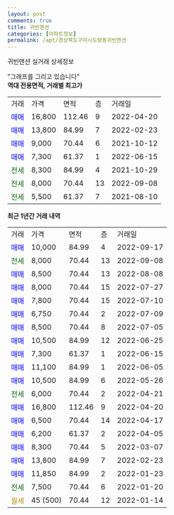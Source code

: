 ```yaml
---
layout: post
comments: true
title: 귀빈맨션
categories: [아파트정보]
permalink: /apt/경상북도구미시도량동귀빈맨션
---
```


귀빈맨션 실거래 상세정보

<script type="text/javascript">
  google.charts.load('current', {'packages':['line', 'corechart']});
  google.charts.setOnLoadCallback(drawChart);

  function drawChart() {
    var data = new google.visualization.DataTable();
    data.addColumn('date', '거래일');
    data.addColumn('number', "매매");
    data.addColumn('number', "전세");
    data.addColumn('number', "전매");

    data.addRows([[new Date(Date.parse("2022-09-17")), 10000, null, null], [new Date(Date.parse("2022-09-08")), null, 8000, null], [new Date(Date.parse("2022-08-08")), 8500, null, null], [new Date(Date.parse("2022-07-27")), 8000, null, null], [new Date(Date.parse("2022-07-10")), 7800, null, null], [new Date(Date.parse("2022-07-09")), 6750, null, null], [new Date(Date.parse("2022-07-05")), 8500, null, null], [new Date(Date.parse("2022-06-25")), 10500, null, null], [new Date(Date.parse("2022-06-15")), 7300, null, null], [new Date(Date.parse("2022-06-05")), 11100, null, null], [new Date(Date.parse("2022-05-26")), 10500, null, null], [new Date(Date.parse("2022-04-21")), null, 6000, null], [new Date(Date.parse("2022-04-20")), 16800, null, null], [new Date(Date.parse("2022-04-17")), 6500, null, null], [new Date(Date.parse("2022-04-05")), 6200, null, null], [new Date(Date.parse("2022-03-07")), 8300, null, null], [new Date(Date.parse("2022-02-23")), 13800, null, null], [new Date(Date.parse("2022-01-23")), 11850, null, null], [new Date(Date.parse("2022-01-20")), null, 7500, null], [new Date(Date.parse("2022-01-14")), null, null, null]]);

    var options = {
      hAxis: {
        format: 'yyyy/MM/dd'
      },    
      lineWidth: 0,
      pointsVisible: true,    
      title: '최근 1년간 유형별 실거래가 분포',
      legend: { position: 'bottom' }
    };

    var formatter = new google.visualization.NumberFormat({pattern:'###,###'} );
    formatter.format(data, 1);
    formatter.format(data, 2);
    
    setTimeout(function() {
        var chart = new google.visualization.LineChart(document.getElementById('columnchart_material'));
        chart.draw(data, (options));
        document.getElementById('loading').style.display = 'none';
    }, 200);
  }
</script>


<div id="loading" style="z-index:20; display: block; margin-left: 0px">"그래프를 그리고 있습니다"</div>
<div id="columnchart_material" style="width: 95%; margin-left: 0px; display: block"></div>
<!-- contents start -->
<b>역대 전용면적, 거래별 최고가</b>
<table class="sortable">
    <tr>
      <td>거래</td>
      <td>가격</td>
      <td>면적</td>
      <td>층</td>
      <td>거래일</td>
    </tr>
        <tr>
          <td><a style="color: blue">매매</a></td>
          <td>16,800</td>
          <td>112.46</td>
          <td>9</td>
          <td>2022-04-20</td>
        </tr>            <tr>
          <td><a style="color: blue">매매</a></td>
          <td>13,800</td>
          <td>84.99</td>
          <td>7</td>
          <td>2022-02-23</td>
        </tr>            <tr>
          <td><a style="color: blue">매매</a></td>
          <td>9,000</td>
          <td>70.44</td>
          <td>6</td>
          <td>2021-10-12</td>
        </tr>            <tr>
          <td><a style="color: blue">매매</a></td>
          <td>7,300</td>
          <td>61.37</td>
          <td>1</td>
          <td>2022-06-15</td>
        </tr>        
        <tr>
              <td><a style="color: darkgreen">전세</a></td>
              <td>8,300</td>
              <td>84.99</td>
              <td>4</td>
              <td>2021-10-29</td>
            </tr>            <tr>
              <td><a style="color: darkgreen">전세</a></td>
              <td>8,000</td>
              <td>70.44</td>
              <td>13</td>
              <td>2022-09-08</td>
            </tr>            <tr>
              <td><a style="color: darkgreen">전세</a></td>
              <td>5,500</td>
              <td>61.37</td>
              <td>7</td>
              <td>2021-08-10</td>
            </tr>        
    
</table>

<b>최근 1년간 거래 내역</b>

<table class="sortable">
    <tr>
      <td>거래</td>
      <td>가격</td>
      <td>면적</td>
      <td>층</td>
      <td>거래일</td>
    </tr>
    <tr>
      <td><a style="color: blue">매매</a></td>
      <td>10,000</td>
      <td>84.99</td>
      <td>4</td>
      <td>2022-09-17</td>
    </tr>          <tr>
      <td><a style="color: darkgreen">전세</a></td>
      <td>8,000</td>
      <td>70.44</td>
      <td>13</td>
      <td>2022-09-08</td>
    </tr>          <tr>
      <td><a style="color: blue">매매</a></td>
      <td>8,500</td>
      <td>70.44</td>
      <td>13</td>
      <td>2022-08-08</td>
    </tr>          <tr>
      <td><a style="color: blue">매매</a></td>
      <td>8,000</td>
      <td>70.44</td>
      <td>15</td>
      <td>2022-07-27</td>
    </tr>          <tr>
      <td><a style="color: blue">매매</a></td>
      <td>7,800</td>
      <td>70.44</td>
      <td>15</td>
      <td>2022-07-10</td>
    </tr>          <tr>
      <td><a style="color: blue">매매</a></td>
      <td>6,750</td>
      <td>70.44</td>
      <td>2</td>
      <td>2022-07-09</td>
    </tr>          <tr>
      <td><a style="color: blue">매매</a></td>
      <td>8,500</td>
      <td>70.44</td>
      <td>8</td>
      <td>2022-07-05</td>
    </tr>          <tr>
      <td><a style="color: blue">매매</a></td>
      <td>10,500</td>
      <td>84.99</td>
      <td>12</td>
      <td>2022-06-25</td>
    </tr>          <tr>
      <td><a style="color: blue">매매</a></td>
      <td>7,300</td>
      <td>61.37</td>
      <td>1</td>
      <td>2022-06-15</td>
    </tr>          <tr>
      <td><a style="color: blue">매매</a></td>
      <td>11,100</td>
      <td>84.99</td>
      <td>1</td>
      <td>2022-06-05</td>
    </tr>          <tr>
      <td><a style="color: blue">매매</a></td>
      <td>10,500</td>
      <td>84.99</td>
      <td>6</td>
      <td>2022-05-26</td>
    </tr>          <tr>
      <td><a style="color: darkgreen">전세</a></td>
      <td>6,000</td>
      <td>70.44</td>
      <td>2</td>
      <td>2022-04-21</td>
    </tr>          <tr>
      <td><a style="color: blue">매매</a></td>
      <td>16,800</td>
      <td>112.46</td>
      <td>9</td>
      <td>2022-04-20</td>
    </tr>          <tr>
      <td><a style="color: blue">매매</a></td>
      <td>6,500</td>
      <td>70.44</td>
      <td>14</td>
      <td>2022-04-17</td>
    </tr>          <tr>
      <td><a style="color: blue">매매</a></td>
      <td>6,200</td>
      <td>61.37</td>
      <td>2</td>
      <td>2022-04-05</td>
    </tr>          <tr>
      <td><a style="color: blue">매매</a></td>
      <td>8,300</td>
      <td>70.44</td>
      <td>5</td>
      <td>2022-03-07</td>
    </tr>          <tr>
      <td><a style="color: blue">매매</a></td>
      <td>13,800</td>
      <td>84.99</td>
      <td>7</td>
      <td>2022-02-23</td>
    </tr>          <tr>
      <td><a style="color: blue">매매</a></td>
      <td>11,850</td>
      <td>84.99</td>
      <td>2</td>
      <td>2022-01-23</td>
    </tr>          <tr>
      <td><a style="color: darkgreen">전세</a></td>
      <td>7,500</td>
      <td>70.44</td>
      <td>6</td>
      <td>2022-01-20</td>
    </tr>          <tr>
      <td><a style="color: darkgoldenrod">월세</a></td>
      <td>45 (500)</td>
      <td>70.44</td>
      <td>12</td>
      <td>2022-01-14</td>
    </tr>      </table>
<!-- contents end -->    

